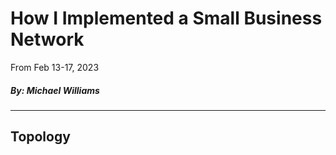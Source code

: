# How I Implemented a Small Business Network 

From Feb 13-17, 2023

 ##### By: Michael Williams
-----
## Topology ##


